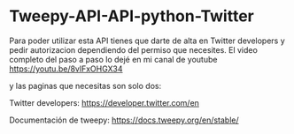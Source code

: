 # Tweepy-API-API-python-Twitter

Para poder utilizar esta API tienes que darte de alta en Twitter developers y pedir autorizacion dependiendo del permiso que necesites. El video completo del paso a paso lo dejé en mi canal de youtube https://youtu.be/8vlFxOHGX34



y las paginas que necesitas son solo dos:

Twitter developers: https://developer.twitter.com/en

Documentación de tweepy: https://docs.tweepy.org/en/stable/
